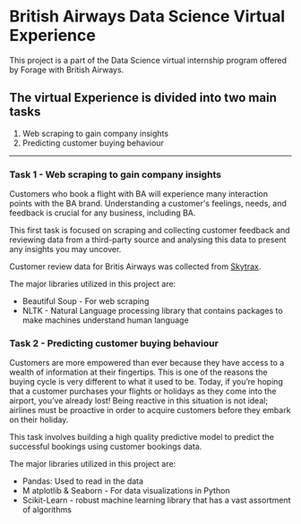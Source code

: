 # British Airways Data Science Virtual Experience

This project is a part of the Data Science virtual internship program offered by Forage with British Airways. 

## The virtual Experience is divided into two main tasks 

1. Web scraping to gain company insights
2. Predicting customer buying behaviour

<hr>

### Task 1 - Web scraping to gain company insights

Customers who book a flight with BA will experience many interaction points with the BA brand. Understanding a customer's feelings, needs, and feedback is crucial for any business, including BA.

This first task is focused on scraping and collecting customer feedback and reviewing data from a third-party source and analysing this data to present any insights you may uncover.

Customer review data for Britis Airways was collected from [Skytrax](https://www.airlinequality.com/airline-reviews/british-airways).

The major libraries utilized in this project are:
- Beautiful Soup - For web scraping 
- NLTK - Natural Language processing library that contains packages to make machines understand human language


### Task 2 - Predicting customer buying behaviour

Customers are more empowered than ever because they have access to a wealth of information at their fingertips. This is one of the reasons the buying cycle is very different to what it used to be. Today, if you’re hoping that a customer purchases your flights or holidays as they come into the airport, you’ve already lost! Being reactive in this situation is not ideal; airlines must be proactive in order to acquire customers before they embark on their holiday.

This task involves building a high quality predictive model to predict the successful bookings using customer bookings data.

The major libraries utilized in this project are:
- Pandas: Used to read in the data
- M atplotlib & Seaborn - For data visualizations in Python
- Scikit-Learn -  robust machine learning library that has a vast assortment of algorithms

